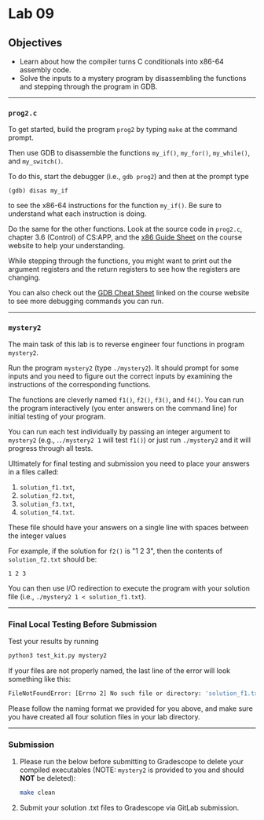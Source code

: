 # Lab 09

## Objectives

- Learn about how the compiler turns C conditionals into x86-64 assembly code.
- Solve the inputs to a mystery program by disassembling the functions and
  stepping through the program in GDB.

---

### `prog2.c`

To get started, build the program `prog2` by typing `make` at the command
prompt.

Then use GDB to disassemble the functions `my_if()`, `my_for()`, `my_while()`,
and `my_switch()`.  

To do this, start the debugger (i.e., `gdb prog2`) and then at the prompt type 

```
(gdb) disas my_if
``` 

to see the x86-64 instructions for the function `my_if()`.  Be sure to
understand what each instruction is doing. 

Do the same for the other functions.  Look at the source code in `prog2.c`,
chapter 3.6 (Control) of CS:APP, and the [x86 Guide
Sheet](https://web.stanford.edu/class/cs107/guide/x86-64.html) on the course
website to help your understanding. 

While stepping through the functions, you might want to print out the argument
registers and the return registers to see how the registers are changing.

You can also check out the [GDB Cheat
Sheet](https://drive.google.com/file/d/1fYWLKE5yLp02Tv6rYKVBAxAs3LW0WoRi/view)
linked on the course website to see more debugging commands you can run.

---

### `mystery2`

The main task of this lab is to reverse engineer four functions in program
`mystery2`.

Run the program `mystery2` (type `./mystery2`). It should prompt for some inputs
and you need to figure out the correct inputs by examining the instructions of
the corresponding functions.  

The functions are cleverly named `f1()`, `f2()`, `f3()`, and `f4()`.  You can
run the program interactively (you enter answers on the command line) for
initial testing of your program.  

You can run each test individually by passing an integer argument to `mystery2`
(e.g., .`./mystery2 1` will test `f1()`) or just run `./mystery2` and it will
progress through all tests.

Ultimately for final testing and submission you need to place your answers in a
files called:

1. `solution_f1.txt`,
2. `solution_f2.txt`,
3. `solution_f3.txt`,
4. `solution_f4.txt`.

These file should have your answers on a single line with spaces between the
integer values

For example, if the solution for `f2()` is "1 2 3", then the contents of
`solution_f2.txt` should be:

```text
1 2 3
```

You can then use I/O redirection to execute the program with your solution file
(i.e., `./mystery2 1 < solution_f1.txt`).

---

### Final Local Testing Before Submission

Test your results by running

```bash
python3 test_kit.py mystery2
```

If your files are not properly named, the last line of the error will look
something like this:

```bash
FileNotFoundError: [Errno 2] No such file or directory: 'solution_f1.txt'
```

Please follow the naming format we provided for you above, and make sure you
have created all four solution files in your lab directory.

---

### Submission

1. Please run the below before submitting to Gradescope to delete your compiled
   executables (NOTE: `mystery2` is provided to you and should **NOT** be
   deleted):

   ```bash
   make clean
   ```

2. Submit your solution .txt files to Gradescope via GitLab submission.
